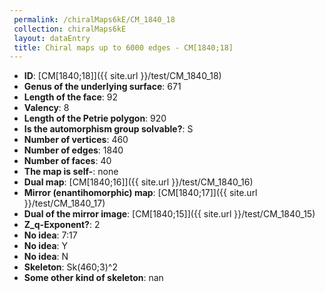 ```yaml
--- 
 permalink: /chiralMaps6kE/CM_1840_18 
 collection: chiralMaps6kE
 layout: dataEntry
 title: Chiral maps up to 6000 edges - CM[1840;18]
---
```


- **ID**: [CM[1840;18]]({{ site.url }}/test/CM_1840_18)
- **Genus of the underlying surface**: 671
- **Length of the face**: 92
- **Valency**: 8
- **Length of the Petrie polygon**: 920
- **Is the automorphism group solvable?**: S
- **Number of vertices**: 460
- **Number of edges**: 1840
- **Number of faces**: 40
- **The map is self-**: none
- **Dual map**: [CM[1840;16]]({{ site.url }}/test/CM_1840_16)
- **Mirror (enantihomorphic) map**: [CM[1840;17]]({{ site.url }}/test/CM_1840_17)
- **Dual of the mirror image**: [CM[1840;15]]({{ site.url }}/test/CM_1840_15)
- **Z_q-Exponent?**: 2
- **No idea**:  7:17
- **No idea**: Y
- **No idea**: N
- **Skeleton**: Sk(460;3)^2
- **Some other kind of skeleton**: nan
